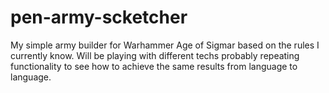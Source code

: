 # pen-army-scketcher

My simple army builder for Warhammer Age of Sigmar based on the rules I currently know. Will be playing with different techs probably repeating functionality to see how to achieve the same results from language to language.
